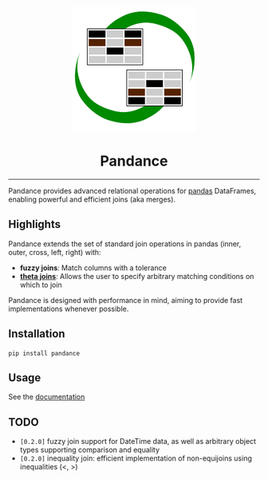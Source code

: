 <div align="center" >
  <img src="doc/source/img/pandance_logo.svg" width="250px"><br>
</div>

<h1 align="center">Pandance</h1>

-----------------

Pandance provides advanced relational operations for
[pandas](https://pandas.pydata.org/) DataFrames,
enabling powerful and efficient joins (aka merges).

## Highlights

Pandance extends the set of standard join operations in pandas
(inner, outer, cross, left, right) with:

- **fuzzy joins**: Match columns with a tolerance
- **[theta joins](https://en.wikipedia.org/wiki/Relational_algebra#%CE%B8-join_and_equijoin)**:
  Allows the user to specify arbitrary matching conditions on which to join

Pandance is designed with performance in mind, aiming to provide fast implementations
whenever possible.

## Installation

```shell
pip install pandance
```

## Usage

See the [documentation](https://pandance.readthedocs.io)

## TODO

- `[0.2.0]` fuzzy join support for DateTime data, as well as arbitrary 
  object types supporting comparison and equality
- `[0.2.0]` inequality join: efficient implementation of non-equijoins using inequalities (<, >)
